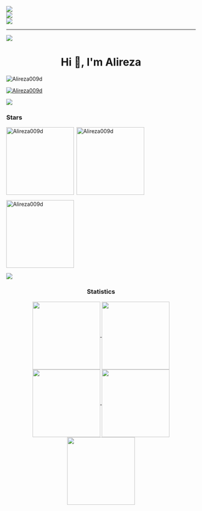 ![](https://github-readme-stats.vercel.app/api?username=Alireza009d&theme=dark&hide_border=false&include_all_commits=false&count_private=false)<br/>
![](https://github-readme-streak-stats.herokuapp.com/?user=Alireza009d&theme=dark&hide_border=false)<br/>
![](https://github-readme-stats.vercel.app/api/top-langs/?username=Alireza009d&theme=dark&hide_border=false&include_all_commits=false&count_private=false&layout=compact)

---
[![](https://visitcount.itsvg.in/api?id=Alireza009d&label=Views&color=2&icon=0&pretty=true)](https://visitcount.itsvg.in)
<h1 align="center">Hi 👋, I'm Alireza</h1>
<p align="left"> <img src="https://komarev.com/ghpvc/?username=Alireza009d&label=Profile%20views&color=0e75b6&style=flat" alt="Alireza009d" /> </p>

<p align="left"> <a href="https://github.com/ryo-ma/github-profile-trophy"><img src="https://github-profile-trophy.vercel.app/?username=Alireza009d&theme=dark_dimmed" alt="Alireza009d" /></a> </p>

<div> <a href="https://github.com/Alireza009d" target="_blank"><img src="https://img.shields.io/badge/GitHub-100000?style=for-the-badge&logo=github&logoColor=white" target="_blank"></a>
</div><h3 align="left">Stars</h3>
<img align="left" height="180em" src="https://github-readme-stats.vercel.app/api/top-langs/?username=Alireza009d&langs_count=8&theme=dark" alt=Alireza009d />

<p>&nbsp;<img align="center" height="180em" src="https://github-readme-stats.vercel.app/api?username=Alireza009d&show_icons=true&locale=en&theme=dark" alt="Alireza009d" /></p>

<p><img align="center" height="180em" src="https://github-readme-streak-stats.herokuapp.com/?user=Alireza009d&theme=dark" alt="Alireza009d" /></p>

<img src="https://user-images.githubusercontent.com/73097560/115834477-dbab4500-a447-11eb-908a-139a6edaec5c.gif"><h3 align="center">Statistics</h3>
<div align="center">
<a href="https://github.com/Alireza009d">
<img align="center" src="http://github-profile-summary-cards.vercel.app/api/cards/stats?username=Alireza009d&theme=2077" height="180em" />
<img align="center" src="http://github-profile-summary-cards.vercel.app/api/cards/most-commit-language?username=Alireza009d&theme=2077" height="180em" />
<img align="center" src="http://github-profile-summary-cards.vercel.app/api/cards/repos-per-language?username=Alireza009d&theme=2077" height="180em" />
<img align="center" src="http://github-profile-summary-cards.vercel.app/api/cards/productive-time?username=Alireza009d&theme=dark" height="180em" />
<img align="center" src="http://github-profile-summary-cards.vercel.app/api/cards/profile-details?username=Alireza009d&theme=dark" height="180em" />
</div>
